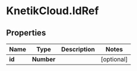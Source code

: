 # KnetikCloud.IdRef

## Properties
Name | Type | Description | Notes
------------ | ------------- | ------------- | -------------
**id** | **Number** |  | [optional] 


